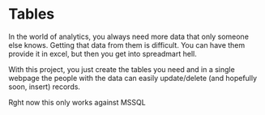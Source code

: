 # Tables

In the world of analytics, you always need more data that only someone else knows. Getting that data from them is difficult. You can have them provide it in excel, but then you get into spreadmart hell.

With this project, you just create the tables you need and in a single webpage the people with the data can easily update/delete (and hopefully soon, insert) records.

Rght now this only works against MSSQL
